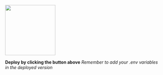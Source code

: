 
[<img src="https://cdn.gomix.com/2bdfb3f8-05ef-4035-a06e-2043962a3a13%2Fremix-button.svg" width="163px" />](https://glitch.com/edit/#!/import/github/hoodzy315/States)

**Deploy by clicking the button above**
_Remember to add your .env variables in the deployed version_
